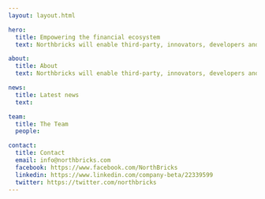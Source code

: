 ```yaml
---
layout: layout.html

hero:
  title: Empowering the financial ecosystem
  text: Northbricks will enable third-party, innovators, developers and companies to build the best services on top of banks. End customers will benefit of this innovations and use the best services there are to manage what is so central in everyones life - your money.

about:
  title: About
  text: Northbricks will enable third-party, innovators, developers and companies to build the best services on top of banks. End customers will benefit of this innovations and use the best services there are to manage what is so central in everyones life - your money.

news:
  title: Latest news
  text:

team:
  title: The Team
  people:

contact:
  title: Contact
  email: info@northbricks.com
  facebook: https://www.facebook.com/NorthBricks
  linkedin: https://www.linkedin.com/company-beta/22339599
  twitter: https://twitter.com/northbricks
---
```

